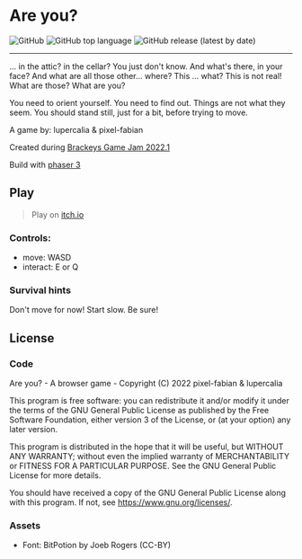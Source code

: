# Are you?

![GitHub](https://img.shields.io/github/license/pixel-fabian/are-you?style=flat-square)
![GitHub top language](https://img.shields.io/github/languages/top/pixel-fabian/are-you?style=flat-square)
![GitHub release (latest by date)](https://img.shields.io/github/v/release/pixel-fabian/are-you?style=flat-square)

---

... in the attic? in the cellar? You just don't know. And what's there, in your face? And what are all those other... where? This ... what? This is not real! What are those? What are you?

You need to orient yourself. You need to find out. Things are not what they seem. You should stand still, just for a bit, before trying to move.

A game by: lupercalia & pixel-fabian

Created during [Brackeys Game Jam 2022.1](https://itch.io/jam/brackeys-7)

Build with [phaser 3](https://phaser.io/)

## Play

> Play on [itch.io](https://pixel-fabian.itch.io/are-you)

### Controls:

- move: WASD
- interact: E or Q

### Survival hints

Don't move for now! Start slow. Be sure!

## License

### Code

Are you? - A browser game -
Copyright (C) 2022 pixel-fabian & lupercalia

This program is free software: you can redistribute it and/or modify
it under the terms of the GNU General Public License as published by
the Free Software Foundation, either version 3 of the License, or
(at your option) any later version.

This program is distributed in the hope that it will be useful,
but WITHOUT ANY WARRANTY; without even the implied warranty of
MERCHANTABILITY or FITNESS FOR A PARTICULAR PURPOSE. See the
GNU General Public License for more details.

You should have received a copy of the GNU General Public License
along with this program. If not, see <https://www.gnu.org/licenses/>.

### Assets

- Font: BitPotion by Joeb Rogers (CC-BY)
